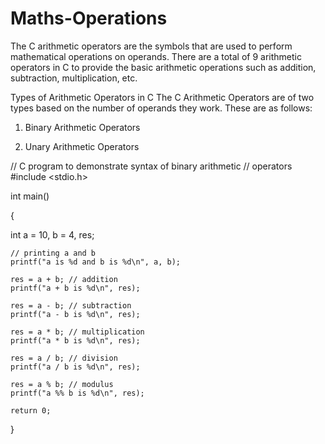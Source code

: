 # Maths-Operations

The C arithmetic operators are the symbols that are used to perform mathematical operations on operands. There are a total of 9 arithmetic operators in C to provide the basic arithmetic operations such as addition, subtraction, multiplication, etc.

Types of Arithmetic Operators in C
The C Arithmetic Operators are of two types based on the number of operands they work. These are as follows:

1. Binary Arithmetic Operators

2. Unary Arithmetic Operators

// C program to demonstrate syntax of binary arithmetic
// operators
#include <stdio.h>
 
int main()

{
  
  int a = 10, b = 4, res;
 
    // printing a and b
    printf("a is %d and b is %d\n", a, b);
 
    res = a + b; // addition
    printf("a + b is %d\n", res);
 
    res = a - b; // subtraction
    printf("a - b is %d\n", res);
 
    res = a * b; // multiplication
    printf("a * b is %d\n", res);
 
    res = a / b; // division
    printf("a / b is %d\n", res);
 
    res = a % b; // modulus
    printf("a %% b is %d\n", res);
 
    return 0;
}
